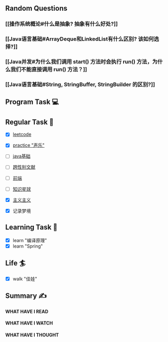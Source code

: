 ## Random Questions
### [[操作系统概论#什么是抽象? 抽象有什么好处?]]

### [[Java语言基础#ArrayDeque和LinkedList有什么区别? 该如何选择?]]

### [[Java并发#为什么我们调用 start() 方法时会执行 run() 方法，为什么我们不能直接调用 run() 方法？]]

### [[Java语言基础#String, StringBuffer, StringBuilder 的区别?]]



## Program Task  💻

## Regular Task  🤡
- [x] [leetcode](https://leetcode.cn/study-plan/algorithms/?progress=tyz0ksg)
- [x] [practice "声乐"](https://docs.google.com/spreadsheets/d/1F0zsAOoyfBXu63_U2zy0et0Ku1OxZ0DCDKUsEI5Ebjs/edit#gid=1676784532)
- [ ] [java基础](https://javaguide.cn/java/basis/java-basic-questions-01.html#%E5%9F%BA%E7%A1%80%E6%A6%82%E5%BF%B5)
- [ ] [跨性别文献](https://transreads.org/tag/article/)
- [ ] [前端](https://web.qianguyihao.com)
- [ ] [知识星球](http://svip.iocoder.cn/index/index.html)
- [x] [主义主义](https://space.bilibili.com/23191782/channel/seriesdetail?sid=1424248)
- [x] 记录梦境


## Learning Task 🎯
- [x] learn "编译原理"
- [x] learn "Spring"

## Life 🏄
- [x] walk "佳娃"

## Summary ✍
####  WHAT HAVE I READ

#### WHAT HAVE I WATCH

#### WHAT HAVE I THOUGHT
